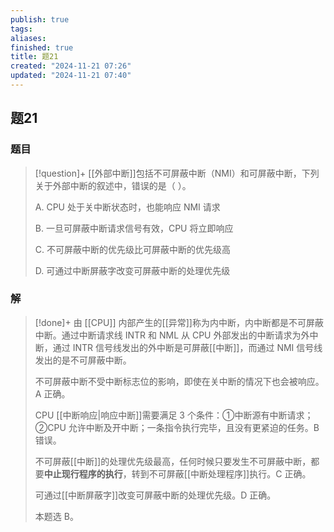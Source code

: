 ```yaml
---
publish: true
tags: 
aliases: 
finished: true
title: 题21
created: "2024-11-21 07:26"
updated: "2024-11-21 07:40"
---
```

## 题21
### 题目
> [!question]+
> [[外部中断]]包括不可屏蔽中断（NMI）和可屏蔽中断，下列关于外部中断的叙述中，错误的是（ ）。
> 
> A. CPU 处于关中断状态时，也能响应 NMI 请求
> 
> B. 一旦可屏蔽中断请求信号有效，CPU 将立即响应
> 
> C. 不可屏蔽中断的优先级比可屏蔽中断的优先级高
> 
> D. 可通过中断屏蔽字改变可屏蔽中断的处理优先级
### 解
> [!done]+
> 由 [[CPU]] 内部产生的[[异常]]称为内中断，内中断都是不可屏蔽中断。通过中断请求线 INTR 和 NML 从 CPU 外部发出的中断请求为外中断，通过 INTR 信号线发出的外中断是可屏蔽[[中断]]，而通过 NMI 信号线发出的是不可屏蔽中断。
> 
> 不可屏蔽中断不受中断标志位的影响，即使在关中断的情况下也会被响应。A 正确。
> 
> CPU [[中断响应|响应中断]]需要满足 3 个条件：①中断源有中断请求；②CPU 允许中断及开中断；一条指令执行完毕，且没有更紧迫的任务。B 错误。
> 
> 不可屏蔽[[中断]]的处理优先级最高，任何时候只要发生不可屏蔽中断，都要**中止现行程序的执行**，转到不可屏蔽[[中断处理程序]]执行。C 正确。
> 
> 可通过[[中断屏蔽字]]改变可屏蔽中断的处理优先级。D 正确。
> 
> 本题选 B。